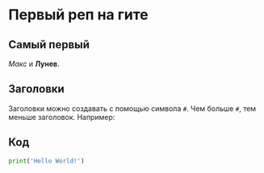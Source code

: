 # Первый реп на гите

## Самый первый


_Макс_ и **Лунев**.

## Заголовки

Заголовки можно создавать с помощью символа `#`. Чем больше `#`, тем меньше заголовок. Например:



## Код


```python
print('Hello World!')
```
